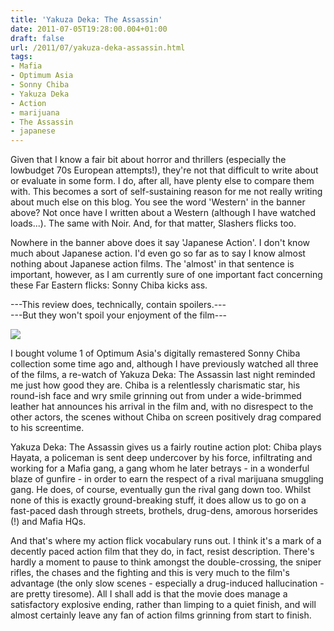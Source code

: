 ```yaml
---
title: 'Yakuza Deka: The Assassin'
date: 2011-07-05T19:28:00.004+01:00
draft: false
url: /2011/07/yakuza-deka-assassin.html
tags: 
- Mafia
- Optimum Asia
- Sonny Chiba
- Yakuza Deka
- Action
- marijuana
- The Assassin
- japanese
---
```


Given that I know a fair bit about horror and thrillers (especially the lowbudget 70s European attempts!), they're not that difficult to write about or evaluate in some form. I do, after all, have plenty else to compare them with. This becomes a sort of self-sustaining reason for me not really writing about much else on this blog. You see the word 'Western' in the banner above? Not once have I written about a Western (although I have watched loads...). The same with Noir. And, for that matter, Slashers flicks too.  
  
Nowhere in the banner above does it say 'Japanese Action'. I don't know much about Japanese action. I'd even go so far as to say I know almost nothing about Japanese action films. The 'almost' in that sentence is important, however, as I am currently sure of one important fact concerning these Far Eastern flicks: Sonny Chiba kicks ass.  
  

\---This review does, technically, contain spoilers.---  
\---But they won't spoil your enjoyment of the film---  

  

[![](https://lh3.googleusercontent.com/-ppg7lRA0LKk/ThNZICnz1LI/AAAAAAAAJFs/DrZltmxwAi0/s800/Yakuza%252520Deka%252520The%252520Assassin.jpg)](https://picasaweb.google.com/lh/photo/jLClEgnbf_V3wttDzFMIhe54nN1RycrV_oQh2IHYfkI?feat=embedwebsite)  

  
I bought volume 1 of Optimum Asia's digitally remastered Sonny Chiba collection some time ago and, although I have previously watched all three of the films, a re-watch of Yakuza Deka: The Assassin last night reminded me just how good they are. Chiba is a relentlessly charismatic star, his round-ish face and wry smile grinning out from under a wide-brimmed leather hat announces his arrival in the film and, with no disrespect to the other actors, the scenes without Chiba on screen positively drag compared to his screentime.  
  
Yakuza Deka: The Assassin gives us a fairly routine action plot: Chiba plays Hayata, a policeman is sent deep undercover by his force, infiltrating and working for a Mafia gang, a gang whom he later betrays - in a wonderful blaze of gunfire - in order to earn the respect of a rival marijuana smuggling gang. He does, of course, eventually gun the rival gang down too. Whilst none of this is exactly ground-breaking stuff, it does allow us to go on a fast-paced dash through streets, brothels, drug-dens, amorous horserides (!) and Mafia HQs.  
  
And that's where my action flick vocabulary runs out. I think it's a mark of a decently paced action film that they do, in fact, resist description. There's hardly a moment to pause to think amongst the double-crossing, the sniper rifles, the chases and the fighting and this is very much to the film's advantage (the only slow scenes - especially a drug-induced hallucination - are pretty tiresome). All I shall add is that the movie does manage a satisfactory explosive ending, rather than limping to a quiet finish, and will almost certainly leave any fan of action films grinning from start to finish.